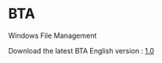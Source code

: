 # BTA
Windows File Management

Download the latest BTA English version : [1.0](https://github.com/zz137yd/BTA/releases/tag/Installer)
